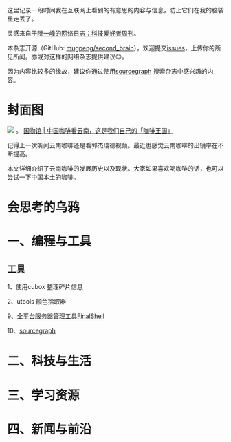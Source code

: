 这里记录一段时间我在互联网上看到的有意思的内容与信息，防止它们在我的脑袋里走丢了。

灵感来自于[阮一峰的网络日志：科技爱好者周刊](https://github.com/ruanyf/weekly)。

本杂志开源（GitHub: [mugpeng/second_brain](https://github.com/mugpeng/second_brain)），欢迎提交[issues](https://github.com/mugpeng/second_brain/issues)，上传你的所见所闻。亦或对这样的网络杂志提供建议😊。

因为内容比较多的缘故，建议你通过使用[sourcegraph](https://sourcegraph.com/github.com/mugpeng/second_brain) 搜索杂志中感兴趣的内容。

# 封面图
![](https://cdn.jsdelivr.net/gh/mugpeng/my-gallery-01/picgo_image/20211001194405.png)
。
[国物馆 | 中国咖啡看云南，这是我们自己的「咖啡王国」](https://sspai.com/post/68500)

记得上一次听闻云南咖啡还是看郭杰瑞德视频。最近也感觉云南咖啡的出镜率在不断提高。

本文详细介绍了云南咖啡的发展历史以及现状。大家如果喜欢喝咖啡的话，也可以尝试一下中国本土的咖啡。

# 会思考的乌鸦


# 一、编程与工具

## 工具

1、使用cubox 整理碎片信息

2、utools 颜色拾取器

9、[全平台服务器管理工具FinalShell](http://www.hostbuf.com/t/988.html)

10、[sourcegraph]()

# 二、科技与生活

# 三、学习资源

# 四、新闻与前沿
[]()
[]()
[]()
